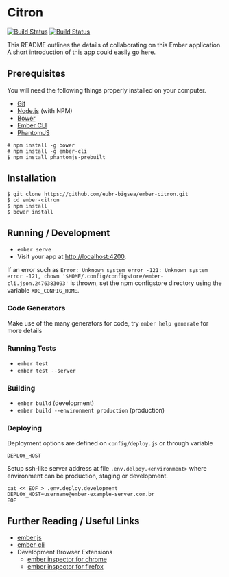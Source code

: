 # Citron
[![Build Status](https://travis-ci.org/eubr-bigsea/ember-citron.svg?branch=gm_deploy)](https://travis-ci.org/eubr-bigsea/ember-citron)
[![Build Status](https://semaphoreci.com/api/v1/guimaluf/ember-citron/branches/gm_deploy/badge.svg)](https://semaphoreci.com/guimaluf/ember-citron)

This README outlines the details of collaborating on this Ember application.
A short introduction of this app could easily go here.

## Prerequisites

You will need the following things properly installed on your computer.

* [Git](http://git-scm.com/)
* [Node.js](http://nodejs.org/) (with NPM)
* [Bower](http://bower.io/)
* [Ember CLI](http://ember-cli.com/)
* [PhantomJS](http://phantomjs.org/)

```
# npm install -g bower
# npm install -g ember-cli
$ npm install phantomjs-prebuilt
```

## Installation

```
$ git clone https://github.com/eubr-bigsea/ember-citron.git
$ cd ember-citron
$ npm install
$ bower install
```

## Running / Development

* `ember serve`
* Visit your app at [http://localhost:4200](http://localhost:4200).

If an error such as `Error: Unknown system error -121: Unknown system error
-121, chown '$HOME/.config/configstore/ember-cli.json.2476383093'` is thrown,
set the npm configstore directory using the variable `XDG_CONFIG_HOME`.

### Code Generators

Make use of the many generators for code, try `ember help generate` for more details

### Running Tests

* `ember test`
* `ember test --server`

### Building

* `ember build` (development)
* `ember build --environment production` (production)

### Deploying

Deployment options are defined on `config/deploy.js` or through variable
```
DEPLOY_HOST
```

Setup ssh-like server address at file `.env.delpoy.<environment>` where
environment can be production, staging or development.

```
cat << EOF > .env.deploy.development
DEPLOY_HOST=username@ember-example-server.com.br
EOF
```

## Further Reading / Useful Links

* [ember.js](http://emberjs.com/)
* [ember-cli](http://ember-cli.com/)
* Development Browser Extensions
  * [ember inspector for chrome](https://chrome.google.com/webstore/detail/ember-inspector/bmdblncegkenkacieihfhpjfppoconhi)
  * [ember inspector for firefox](https://addons.mozilla.org/en-US/firefox/addon/ember-inspector/)

